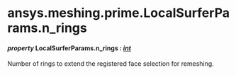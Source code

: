 # ansys.meshing.prime.LocalSurferParams.n_rings



#### *property* LocalSurferParams.n_rings *: [int](https://docs.python.org/3.11/library/functions.html#int)*

Number of rings to extend the registered face selection for remeshing.

<!-- !! processed by numpydoc !! -->
